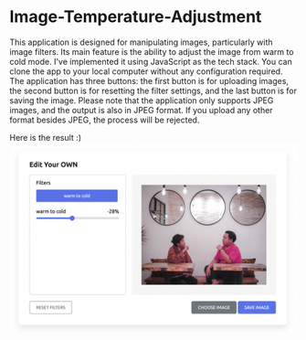 # Image-Temperature-Adjustment

This application is designed for manipulating images, particularly with image filters. Its main feature is the ability to adjust the image from warm to cold mode. I've implemented it using JavaScript as the tech stack. You can clone the app to your local computer without any configuration required.
The application has three buttons: the first button is for uploading images, the second button is for resetting the filter settings, and the last button is for saving the image.
Please note that the application only supports JPEG images, and the output is also in JPEG format. If you upload any other format besides JPEG, the process will be rejected.

Here is the result :)
![Alt text](<Screen Shot 2024-02-29 at 23.36.43.png>)

